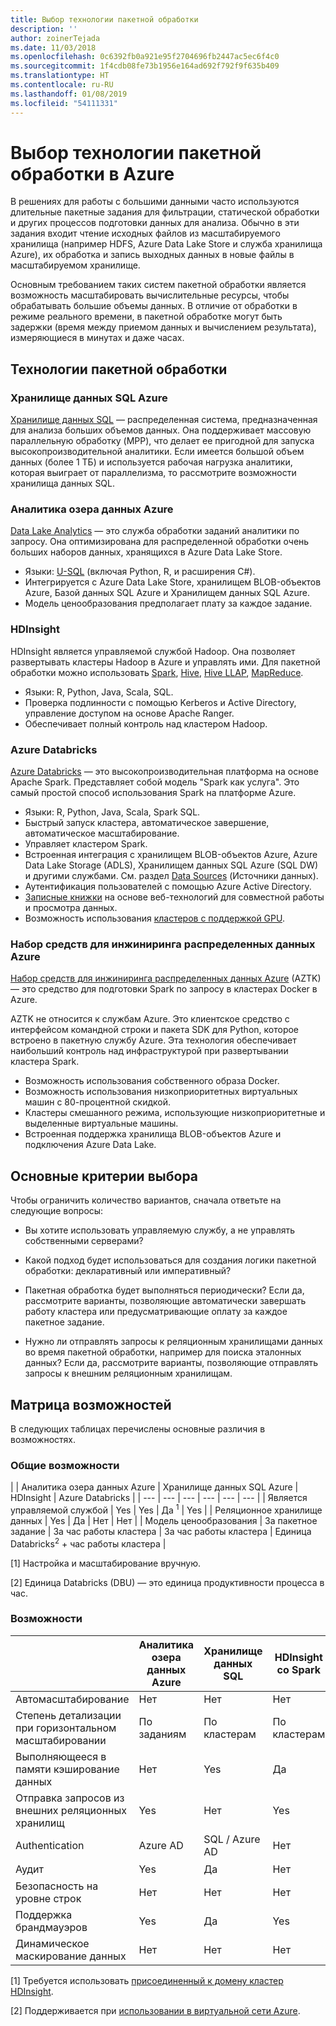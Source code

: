 ```yaml
---
title: Выбор технологии пакетной обработки
description: ''
author: zoinerTejada
ms.date: 11/03/2018
ms.openlocfilehash: 0c6392fb0a921e95f2704696fb2447ac5ec6f4c0
ms.sourcegitcommit: 1f4cdb08fe73b1956e164ad692f792f9f635b409
ms.translationtype: HT
ms.contentlocale: ru-RU
ms.lasthandoff: 01/08/2019
ms.locfileid: "54111331"
---
```

# <a name="choosing-a-batch-processing-technology-in-azure"></a>Выбор технологии пакетной обработки в Azure

В решениях для работы с большими данными часто используются длительные пакетные задания для фильтрации, статической обработки и других процессов подготовки данных для анализа. Обычно в эти задания входит чтение исходных файлов из масштабируемого хранилища (например HDFS, Azure Data Lake Store и служба хранилища Azure), их обработка и запись выходных данных в новые файлы в масштабируемом хранилище.

Основным требованием таких систем пакетной обработки является возможность масштабировать вычислительные ресурсы, чтобы обрабатывать большие объемы данных. В отличие от обработки в режиме реального времени, в пакетной обработке могут быть задержки (время между приемом данных и вычислением результата), измеряющиеся в минутах и даже часах.

## <a name="technology-choices-for-batch-processing"></a>Технологии пакетной обработки

### <a name="azure-sql-data-warehouse"></a>Хранилище данных SQL Azure

[Хранилище данных SQL](/azure/sql-data-warehouse/) — распределенная система, предназначенная для анализа больших объемов данных. Она поддерживает массовую параллельную обработку (MPP), что делает ее пригодной для запуска высокопроизводительной аналитики. Если имеется большой объем данных (более 1 ТБ) и используется рабочая нагрузка аналитики, которая выиграет от параллелизма, то рассмотрите возможности хранилища данных SQL.

### <a name="azure-data-lake-analytics"></a>Аналитика озера данных Azure

[Data Lake Analytics](/azure/data-lake-analytics/data-lake-analytics-overview) — это служба обработки заданий аналитики по запросу. Она оптимизирована для распределенной обработки очень больших наборов данных, хранящихся в Azure Data Lake Store.

- Языки: [U-SQL](/azure/data-lake-analytics/data-lake-analytics-u-sql-get-started) (включая Python, R, и расширения C#).
- Интегрируется с Azure Data Lake Store, хранилищем BLOB-объектов Azure, Базой данных SQL Azure и Хранилищем данных SQL Azure.
- Модель ценообразования предполагает плату за каждое задание.

### <a name="hdinsight"></a>HDInsight

HDInsight является управляемой службой Hadoop. Она позволяет развертывать кластеры Hadoop в Azure и управлять ими. Для пакетной обработки можно использовать [Spark](/azure/hdinsight/spark/apache-spark-overview), [Hive](/azure/hdinsight/hadoop/hdinsight-use-hive), [Hive LLAP](/azure/hdinsight/interactive-query/apache-interactive-query-get-started), [MapReduce](/azure/hdinsight/hadoop/hdinsight-use-mapreduce).

- Языки: R, Python, Java, Scala, SQL.
- Проверка подлинности с помощью Kerberos и Active Directory, управление доступом на основе Apache Ranger.
- Обеспечивает полный контроль над кластером Hadoop.

### <a name="azure-databricks"></a>Azure Databricks

[Azure Databricks](/azure/azure-databricks/) — это высокопроизводительная платформа на основе Apache Spark. Представляет собой модель "Spark как услуга". Это самый простой способ использования Spark на платформе Azure.

- Языки: R, Python, Java, Scala, Spark SQL.
- Быстрый запуск кластера, автоматическое завершение, автоматическое масштабирование.
- Управляет кластером Spark.
- Встроенная интеграция с хранилищем BLOB-объектов Azure, Azure Data Lake Storage (ADLS), Хранилищем данных SQL Azure (SQL DW) и другими службами. См. раздел [Data Sources](https://docs.azuredatabricks.net/spark/latest/data-sources/index.html) (Источники данных).
- Аутентификация пользователей с помощью Azure Active Directory.
- [Записные книжки](https://docs.azuredatabricks.net/user-guide/notebooks/index.html) на основе веб-технологий для совместной работы и просмотра данных.
- Возможность использования [кластеров с поддержкой GPU](https://docs.azuredatabricks.net/user-guide/clusters/gpu.html).

### <a name="azure-distributed-data-engineering-toolkit"></a>Набор средств для инжиниринга распределенных данных Azure

[Набор средств для инжиниринга распределенных данных Azure](https://github.com/azure/aztk) (AZTK) — это средство для подготовки Spark по запросу в кластерах Docker в Azure.

AZTK не относится к службам Azure. Это клиентское средство с интерфейсом командной строки и пакета SDK для Python, которое встроено в пакетную службу Azure. Эта технология обеспечивает наибольший контроль над инфраструктурой при развертывании кластера Spark.

- Возможность использования собственного образа Docker.
- Возможность использования низкоприоритетных виртуальных машин с 80-процентной скидкой.
- Кластеры смешанного режима, использующие низкоприоритетные и выделенные виртуальные машины.
- Встроенная поддержка хранилища BLOB-объектов Azure и подключения Azure Data Lake.

## <a name="key-selection-criteria"></a>Основные критерии выбора

Чтобы ограничить количество вариантов, сначала ответьте на следующие вопросы:

- Вы хотите использовать управляемую службу, а не управлять собственными серверами?

- Какой подход будет использоваться для создания логики пакетной обработки: декларативный или императивный?

- Пакетная обработка будет выполняться периодически? Если да, рассмотрите варианты, позволяющие автоматически завершать работу кластера или предусматривающие оплату за каждое пакетное задание.

- Нужно ли отправлять запросы к реляционным хранилищами данных во время пакетной обработки, например для поиска эталонных данных? Если да, рассмотрите варианты, позволяющие отправлять запросы к внешним реляционным хранилищам.

## <a name="capability-matrix"></a>Матрица возможностей

В следующих таблицах перечислены основные различия в возможностях.

### <a name="general-capabilities"></a>Общие возможности

<!-- markdownlint-disable MD033 -->

| | Аналитика озера данных Azure | Хранилище данных SQL Azure | HDInsight | Azure Databricks |
| --- | --- | --- | --- | --- | --- |
| Является управляемой службой | Yes | Yes | Да <sup>1</sup> | Yes |
| Реляционное хранилище данных | Yes | Да | Нет  | Нет  |
| Модель ценообразования | За пакетное задание | За час работы кластера | За час работы кластера | Единица Databricks<sup>2</sup> + час работы кластера |

[1] Настройка и масштабирование вручную.

[2] Единица Databricks (DBU) — это единица продуктивности процесса в час.

### <a name="capabilities"></a>Возможности

| | Аналитика озера данных Azure | Хранилище данных SQL | HDInsight со Spark | HDInsight с Hive | HDInsight с Hive LLAP | Azure Databricks |
| --- | --- | --- | --- | --- | --- | --- |
| Автомасштабирование | Нет  | Нет  | Нет  | Нет  | Нет  | Yes |
| Степень детализации при горизонтальном масштабировании  | По заданиям | По кластерам | По кластерам | По кластерам | По кластерам | По кластерам |
| Выполняющееся в памяти кэширование данных | Нет  | Yes | Да | Нет  | Yes | Yes |
| Отправка запросов из внешних реляционных хранилищ | Yes | Нет  | Yes | Нет  | Нет  | Yes |
| Authentication  | Azure AD | SQL / Azure AD | Нет  | Azure AD<sup>1</sup> | Azure AD<sup>1</sup> | Azure AD |
| Аудит  | Yes | Да | Нет  | Да <sup>1</sup> | Да <sup>1</sup> | Yes |
| Безопасность на уровне строк | Нет  | Нет  | Нет  | Да <sup>1</sup> | Да <sup>1</sup> | Нет  |
| Поддержка брандмауэров | Yes | Да | Yes | Да <sup>2</sup> | Да <sup>2</sup> | Нет  |
| Динамическое маскирование данных | Нет  | Нет  | Нет  | Да <sup>1</sup> | Да <sup>1</sup> | Нет  |

<!-- markdownlint-enable MD033 -->

[1] Требуется использовать [присоединенный к домену кластер HDInsight](/azure/hdinsight/domain-joined/apache-domain-joined-introduction).

[2] Поддерживается при [использовании в виртуальной сети Azure](/azure/hdinsight/hdinsight-extend-hadoop-virtual-network).
